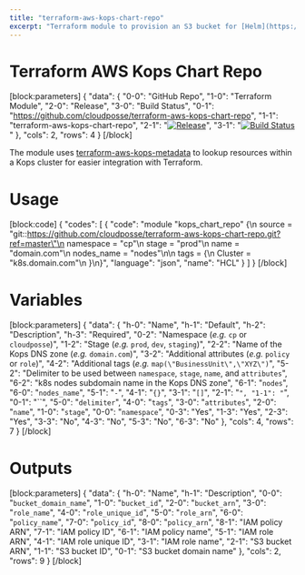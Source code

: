 ```yaml
---
title: "terraform-aws-kops-chart-repo"
excerpt: "Terraform module to provision an S3 bucket for [Helm](https://helm.sh/) chart repository, and an IAM role and policy with permissions for k8s nodes to access the bucket."
---
```

# Terraform AWS Kops Chart Repo 

[block:parameters]
{
  "data": {
    "0-0": "GitHub Repo",
    "1-0": "Terraform Module",
    "2-0": "Release",
    "3-0": "Build Status",
    "0-1": "https://github.com/cloudposse/terraform-aws-kops-chart-repo",
    "1-1": "terraform-aws-kops-chart-repo",
    "2-1": "[![Release](https://img.shields.io/github/release/cloudposse/terraform-aws-kops-chart-repo.svg)](https://github.com/cloudposse/terraform-aws-kops-chart-repo/releases)",
    "3-1": "[![Build Status](https://travis-ci.org/cloudposse/terraform-aws-kops-chart-repo.svg?branch=master)](https://travis-ci.org/cloudposse/terraform-aws-kops-chart-repo)"
  },
  "cols": 2,
  "rows": 4
}
[/block]

The module uses [terraform-aws-kops-metadata](https://github.com/cloudposse/terraform-aws-kops-metadata) to lookup resources within a Kops cluster for easier integration with Terraform.


# Usage
[block:code]
{
  "codes": [
    {
      "code": "module \"kops_chart_repo\" {\n  source       = \"git::https://github.com/cloudposse/terraform-aws-kops-chart-repo.git?ref=master\"\n  namespace    = \"cp\"\n  stage        = \"prod\"\n  name         = \"domain.com\"\n  nodes_name   = \"nodes\"\n\n  tags = {\n    Cluster = \"k8s.domain.com\"\n  }\n}",
      "language": "json",
      "name": "HCL"
    }
  ]
}
[/block]
# Variables
[block:parameters]
{
  "data": {
    "h-0": "Name",
    "h-1": "Default",
    "h-2": "Description",
    "h-3": "Required",
    "0-2": "Namespace (_e.g._ `cp` or `cloudposse`)",
    "1-2": "Stage (_e.g._ `prod`, `dev`, `staging`)",
    "2-2": "Name of the Kops DNS zone (_e.g._ `domain.com`)",
    "3-2": "Additional attributes (_e.g._ `policy` or `role`)",
    "4-2": "Additional tags  (_e.g._ `map(\"BusinessUnit\",\"XYZ\")`",
    "5-2": "Delimiter to be used between `namespace`, `stage`, `name`, and `attributes`",
    "6-2": "k8s nodes subdomain name in the Kops DNS zone",
    "6-1": "`nodes`",
    "6-0": "`nodes_name`",
    "5-1": "`-`",
    "4-1": "`{}`",
    "3-1": "`[]`",
    "2-1": "``",
    "1-1": "``",
    "0-1": "``",
    "5-0": "`delimiter`",
    "4-0": "`tags`",
    "3-0": "`attributes`",
    "2-0": "`name`",
    "1-0": "`stage`",
    "0-0": "`namespace`",
    "0-3": "Yes",
    "1-3": "Yes",
    "2-3": "Yes",
    "3-3": "No",
    "4-3": "No",
    "5-3": "No",
    "6-3": "No"
  },
  "cols": 4,
  "rows": 7
}
[/block]
# Outputs
[block:parameters]
{
  "data": {
    "h-0": "Name",
    "h-1": "Description",
    "0-0": "`bucket_domain_name`",
    "1-0": "`bucket_id`",
    "2-0": "`bucket_arn`",
    "3-0": "`role_name`",
    "4-0": "`role_unique_id`",
    "5-0": "`role_arn`",
    "6-0": "`policy_name`",
    "7-0": "`policy_id`",
    "8-0": "`policy_arn`",
    "8-1": "IAM policy ARN",
    "7-1": "IAM policy ID",
    "6-1": "IAM policy name",
    "5-1": "IAM role ARN",
    "4-1": "IAM role unique ID",
    "3-1": "IAM role name",
    "2-1": "S3 bucket ARN",
    "1-1": "S3 bucket ID",
    "0-1": "S3 bucket domain name"
  },
  "cols": 2,
  "rows": 9
}
[/block]